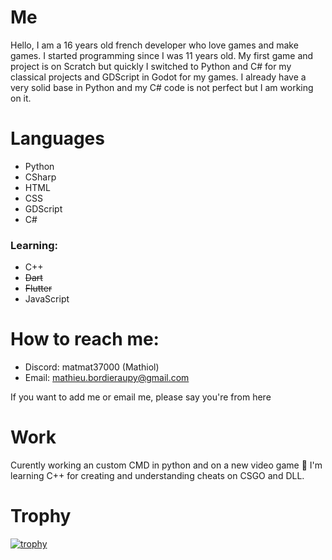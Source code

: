 # Me
Hello, I am a 16 years old french developer who love games and make games. I started programming since I was 11 years old. My first game and project is on Scratch but quickly I switched to Python and C# for my classical projects and GDScript in Godot for my games. I already have a very solid base in Python and my C# code is not perfect but I am working on it. 

# Languages
- Python
- CSharp
- HTML
- CSS
- GDScript
- C#
### Learning:
- C++
- ~~Dart~~
- ~~Flutter~~
- JavaScript
# How to reach me: 
  - Discord: matmat37000 (Mathiol)
  - Email: mathieu.bordieraupy@gmail.com

If you want to add me or email me, please say you're from here
# Work
Curently working an custom CMD in python and on a new video game 👀
I'm learning C++ for creating and understanding cheats on CSGO and DLL.

# Trophy
[![trophy](https://github-profile-trophy.vercel.app/?username=matmat37000)](https://github.com/ryo-ma/github-profile-trophy)

<!-- - 💞️ I’m looking to collaborate on ... -->
<!---
matmat37000/matmat37000 is a ✨ special ✨ repository because its `README.md` (this file) appears on your GitHub profile.
You can click the Preview link to take a look at your changes.
--->
